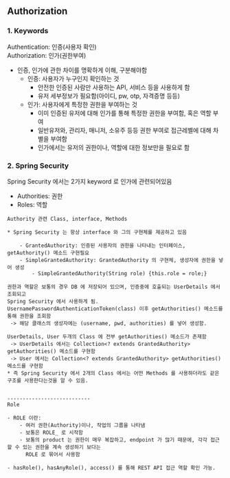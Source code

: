 ## Authorization

### 1. Keywords
Authentication: 인증(사용자 확인) <br/>
Authorization: 인가(권한부여)

- 인증, 인가에 관한 차이를 명확하게 이해, 구분해야함
  - 인증: 사용자가 누구인지 확인하는 것
    - 안전한 인증된 사람만 사용하는 API, 서비스 등을 사용하게 함
    - 유저 세부정보가 필요함(아이디, pw, otp, 자격증명 등등)
  - 인가: 사용자에게 특정한 권한을 부여하는 것
    - 이미 인증된 유저에 대해 인가를 통해 특정한 권한을 부여함, 혹은 역할 부여
    - 일반유저와, 관리자, 매니저, 소유주 등등 권한 부여로 접근레벨에 대해 차별을 부여함
    - 인가에서는 유저의 권한이나, 역할에 대한 정보만을 필요로 함


### 2. Spring Security

Spring Security 에서는 2가지 keyword 로 인가에 관련되어있음
- Authorities: 권한
- Roles: 역할




```TEXT
Authority 관련 Class, interface, Methods

* Spring Security 는 항상 interface 와 그의 구현체를 제공하고 있음

    - GrantedAuthority: 인증된 사용자의 권한을 나타내는 인터페이스, getAuthority() 메소드 구현필요
    - SimpleGrantedAuthority: GrantedAuthority 의 구현체, 생성자에 권한을 넣어 생성
        - SimpleGrantedAuthority(String role) {this.role = role;}

권한과 역할은 보통의 경우 DB 에 저장되어 있으며, 인증중에 호출되는 UserDetails 에서 조회되고
Spring Security 에서 사용하게 됨.
UsernamePasswordAuthenticationToken(class) 이후 getAuthorities() 메소드를 통해 권한을 조회함
 -> 해당 클래스의 생성자에는 (username, pwd, authorities) 를 넣어 생성함.

UserDetails, User 두개의 Class 에 전부 getAuthorities() 메소드가 존재함
 -> UserDetails 에서는 Collection<? extends GrantedAuthority> getAuthorities() 메소드를 구현함
 -> User 에서는 Collection<? extends GrantedAuthority> getAuthorities() 메소드를 구현함
* 즉 Spring Security 에서 2개의 Class 에서는 어떤 Methods 를 사용하더라도 같은 구조를 사용한다는것을 알 수 있음. 


---------------------------
Role 

- ROLE 이란: 
    - 여러 권한(Authority)이나, 작업의 그룹을 나타냄
    - 보통은 ROLE_ 로 시작함
    - 보통의 product 는 권한이 매우 복잡하고, endpoint 가 많기 때문에, 각각 접근할 수 있는 권한을 계속 생성하기 보다는
      ROLE 로 묶어서 사용함

- hasRole(), hasAnyRole(), access() 를 통해 REST API 접근 역할 확인 가능.


```

